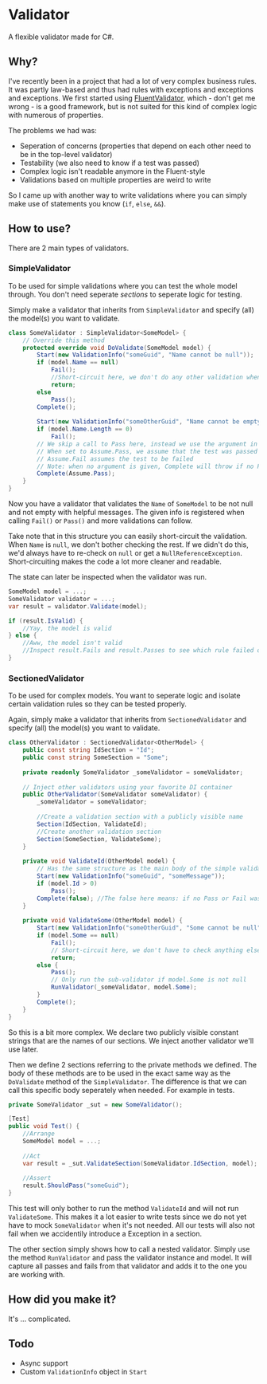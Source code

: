 # Validator
A flexible validator made for C#.

## Why?

I've recently been in a project that had a lot of very complex business rules.
It was partly law-based and thus had rules with exceptions and exceptions and exceptions.
We first started using [FluentValidator](https://github.com/JeremySkinner/FluentValidation),
which - don't get me wrong - is a good framework,
but is not suited for this kind of complex logic with numerous of properties.

The problems we had was:

* Seperation of concerns (properties that depend on each other need to be in the top-level validator)
* Testability (we also need to know if a test was passed)
* Complex logic isn't readable anymore in the Fluent-style
* Validations based on multiple properties are weird to write

So I came up with another way to write validations where you can simply make use of statements you know (`if`, `else`, `&&`).

## How to use?

There are 2 main types of validators.

### SimpleValidator

To be used for simple validations where you can test the whole model through.
You don't need seperate _sections_ to seperate logic for testing.

Simply make a validator that inherits from `SimpleValidator` and specify (all) the model(s) you want to validate.

```csharp
class SomeValidator : SimpleValidator<SomeModel> {
    // Override this method 
    protected override void DoValidate(SomeModel model) {
        Start(new ValidationInfo("someGuid", "Name cannot be null"));
        if (model.Name == null)
            Fail();
            //Short-circuit here, we don't do any other validation when Name is null
            return;
        else
            Pass();
        Complete();
        
        Start(new ValidationInfo("someOtherGuid", "Name cannot be empty"));
        if (model.Name.Length == 0)
            Fail();
        // We skip a call to Pass here, instead we use the argument in Complete
        // When set to Assume.Pass, we assume that the test was passed if no Pass or Fail was called
        // Assume.Fail assumes the test to be failed
        // Note: when no argument is given, Complete will throw if no Pass or Fail was encoutered
        Complete(Assume.Pass);
    }
}
```

Now you have a validator that validates the `Name` of `SomeModel` to be not null and not empty with helpful messages.
The given info is registered when calling `Fail()` or `Pass()` and more validations can follow.

Take note that in this structure you can easily short-circuit the validation.
When `Name` is `null`, we don't bother checking the rest.
If we didn't do this, we'd always have to re-check on `null` or get a `NullReferenceException`.
Short-circuiting makes the code a lot more cleaner and readable.

The state can later be inspected when the validator was run.

```csharp
SomeModel model = ...;
SomeValidator validator = ...;
var result = validator.Validate(model);

if (result.IsValid) {
    //Yay, the model is valid
} else {
    //Aww, the model isn't valid
    //Inspect result.Fails and result.Passes to see which rule failed or passed
}
```

### SectionedValidator

To be used for complex models.
You want to seperate logic and isolate certain validation rules so they can be tested properly.

Again, simply make a validator that inherits from `SectionedValidator` and specify (all) the model(s) you want to validate.

```csharp
class OtherValidator : SectionedValidator<OtherModel> {
    public const string IdSection = "Id";
    public const string SomeSection = "Some";
    
    private readonly SomeValidator _someValidator = someValidator;
    
    // Inject other validators using your favorite DI container
    public OtherValidator(SomeValidator someValidator) {
        _someValidator = someValidator;
        
        //Create a validation section with a publicly visible name
        Section(IdSection, ValidateId);
        //Create another validation section
        Section(SomeSection, ValidateSome);
    }
    
    private void ValidateId(OtherModel model) {
        // Has the same structure as the main body of the simple validator
        Start(new ValidationInfo("someGuid", "someMessage"));
        if (model.Id > 0)
            Pass();
        Complete(false); //The false here means: if no Pass or Fail was encoutered, assume the validation failed
    }
    
    private void ValidateSome(OtherModel model) {
        Start(new ValidationInfo("someOtherGuid", "Some cannot be null"));
        if (model.Some == null)
            Fail();
            // Short-circuit here, we don't have to check anything else
            return;
        else {
            Pass();
            // Only run the sub-validator if model.Some is not null
            RunValidator(_someValidator, model.Some);
        }
        Complete();
    }
}
```

So this is a bit more complex.
We declare two publicly visible constant strings that are the names of our sections.
We inject another validator we'll use later.

Then we define 2 sections referring to the private methods we defined.
The body of these methods are to be used in the exact same way as the `DoValidate` method of the `SimpleValidator`.
The difference is that we can call this specific body seperately when needed.
For example in tests.

```csharp
private SomeValidator _sut = new SomeValidator();

[Test]
public void Test() {
    //Arrange
    SomeModel model = ...;
    
    //Act
    var result = _sut.ValidateSection(SomeValidator.IdSection, model);
    
    //Assert
    result.ShouldPass("someGuid");
}
```

This test will only bother to run the method `ValidateId` and will not run `ValidateSome`.
This makes it a lot easier to write tests since we do not yet have to mock `SomeValidator` when it's not needed.
All our tests will also not fail when we accidentily introduce a Exception in a section.

The other section simply shows how to call a nested validator.
Simply use the method `RunValidator` and pass the validator instance and model.
It will capture all passes and fails from that validator and adds it to the one you are working with.

## How did you make it?

It's ... complicated.

## Todo

* Async support
* Custom `ValidationInfo` object in `Start`
